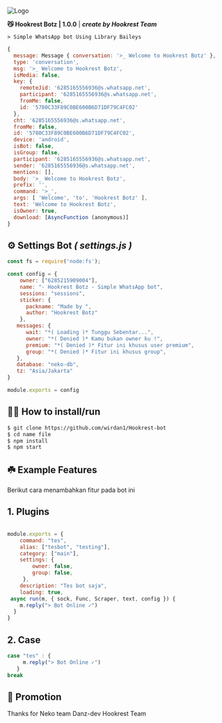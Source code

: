 ![Logo](https://i.supa.codes/y7Jm2W)

**😼 Hookrest Botz | 1.0.0** | ***create by Hookrest Team***


```> Simple WhatsApp bot Using Library Baileys```

```javascript
{
  message: Message { conversation: '>_ Welcome to Hookrest Botz' },
  type: 'conversation',
  msg: '>_ Welcome to Hookrest Botz',
  isMedia: false,
  key: {
    remoteJid: '6285165556936@s.whatsapp.net',
    participant: '6285165556936@s.whatsapp.net',
    fromMe: false,
    id: '5780C33F89C0BE600B6D71DF79C4FC02'
  },
  cht: '6285165556936@s.whatsapp.net',
  fromMe: false,
  id: '5780C33F89C0BE600B6D71DF79C4FC02',
  device: 'android',
  isBot: false,
  isGroup: false,
  participant: '6285165556936@s.whatsapp.net',
  sender: '6285165556936@s.whatsapp.net',
  mentions: [],
  body: '>_ Welcome to Hookrest Botz',
  prefix: '',
  command: '>_',
  args: [ 'Welcome', 'to', 'Hookrest Botz' ],
  text: 'Welcome to Hookrest Botz',
  isOwner: true,
  download: [AsyncFunction (anonymous)]
}
```
## ⚙️ Settings Bot ***( settings.js )***

```javascript
const fs = require('node:fs');

const config = {
    owner: ["6285215909004"],
    name: "- Hookrest Botz - Simple WhatsApp bot",
    sessions: "sessions",
    sticker: {
      packname: "Made by ",
      author: "Hookrest Botz"
    },
   messages: {
      wait: "*( Loading )* Tunggu Sebentar...",
      owner: "*( Denied )* Kamu bukan owner ku !",
      premium: "*( Denied )* Fitur ini khusus user premium",
      group: "*( Denied )* Fitur ini khusus group",
   },
   database: "neko-db",
   tz: "Asia/Jakarta"
}

module.exports = config
```


## 👨‍💻 How to install/run


```bash
$ git clone https://github.com/wirdan1/Hookrest-bot
$ cd name file
$ npm install
$ npm start
```

## ☘️ Example Features
Berikut cara menambahkan fitur pada bot ini

## 1. Plugins

```javascript

module.exports = {
    command: "tes",
    alias: ["tesbot", "testing"],
    category: ["main"],
    settings: {
        owner: false,
        group: false,
     },
    description: "Tes bot saja",
    loading: true,
 async run(m, { sock, Func, Scraper, text, config }) {
    m.reply("> Bot Online ✓")
  }
}
```
## 2. Case

```javascript
case "tes" : {
     m.reply("> Bot Online ✓")
   }
break
```
## 📢 Promotion 
Thanks for
Neko team
Danz-dev
Hookrest Team
